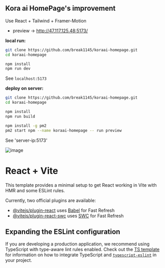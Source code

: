 ## Kora ai HomePage's improvement

Use React + Tailwind + Framer-Motion

- preview ->  http://47.117.125.48:5173/


**local run:**
```bash
git clone https://github.com/break1145/koraai-homepage.git
cd koraai-homepage

npm install
npm run dev
```
 See `localhost:5173`

**deploy on server:**
```bash
git clone https://github.com/break1145/koraai-homepage.git
cd koraai-homepage

npm install
npm run build

npm install -g pm2
pm2 start npm --name koraai-homepage -- run preview
```
See 'server-ip:5173'


![image](https://github.com/user-attachments/assets/9bb25277-07a0-49f6-9de8-d6647a89636e)



# React + Vite

This template provides a minimal setup to get React working in Vite with HMR and some ESLint rules.

Currently, two official plugins are available:

- [@vitejs/plugin-react](https://github.com/vitejs/vite-plugin-react/blob/main/packages/plugin-react) uses [Babel](https://babeljs.io/) for Fast Refresh
- [@vitejs/plugin-react-swc](https://github.com/vitejs/vite-plugin-react/blob/main/packages/plugin-react-swc) uses [SWC](https://swc.rs/) for Fast Refresh

## Expanding the ESLint configuration

If you are developing a production application, we recommend using TypeScript with type-aware lint rules enabled. Check out the [TS template](https://github.com/vitejs/vite/tree/main/packages/create-vite/template-react-ts) for information on how to integrate TypeScript and [`typescript-eslint`](https://typescript-eslint.io) in your project.
